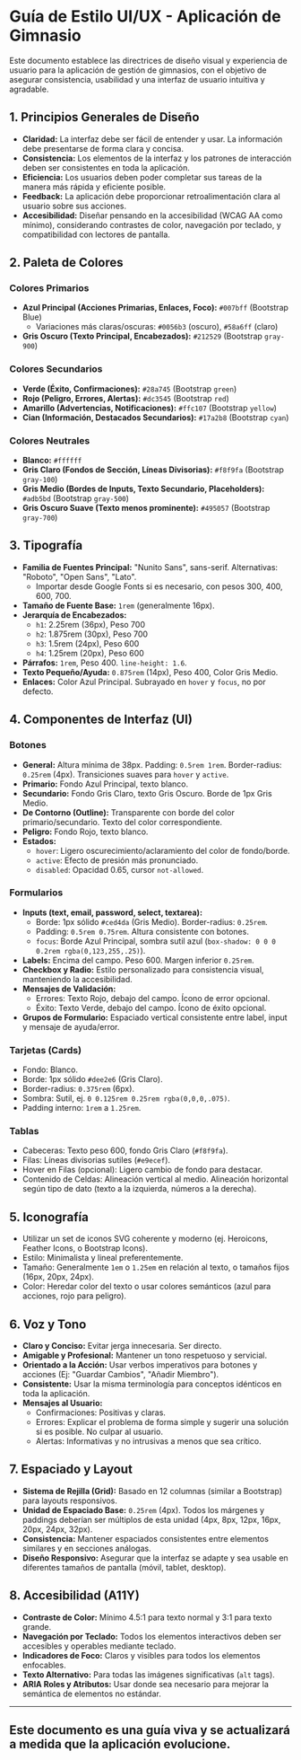 # Guía de Estilo UI/UX - Aplicación de Gimnasio

Este documento establece las directrices de diseño visual y experiencia de usuario para la aplicación de gestión de gimnasios, con el objetivo de asegurar consistencia, usabilidad y una interfaz de usuario intuitiva y agradable.

## 1. Principios Generales de Diseño

*   **Claridad:** La interfaz debe ser fácil de entender y usar. La información debe presentarse de forma clara y concisa.
*   **Consistencia:** Los elementos de la interfaz y los patrones de interacción deben ser consistentes en toda la aplicación.
*   **Eficiencia:** Los usuarios deben poder completar sus tareas de la manera más rápida y eficiente posible.
*   **Feedback:** La aplicación debe proporcionar retroalimentación clara al usuario sobre sus acciones.
*   **Accesibilidad:** Diseñar pensando en la accesibilidad (WCAG AA como mínimo), considerando contrastes de color, navegación por teclado, y compatibilidad con lectores de pantalla.

## 2. Paleta de Colores

### Colores Primarios
*   **Azul Principal (Acciones Primarias, Enlaces, Foco):** `#007bff` (Bootstrap Blue)
    *   Variaciones más claras/oscuras: `#0056b3` (oscuro), `#58a6ff` (claro)
*   **Gris Oscuro (Texto Principal, Encabezados):** `#212529` (Bootstrap `gray-900`)

### Colores Secundarios
*   **Verde (Éxito, Confirmaciones):** `#28a745` (Bootstrap `green`)
*   **Rojo (Peligro, Errores, Alertas):** `#dc3545` (Bootstrap `red`)
*   **Amarillo (Advertencias, Notificaciones):** `#ffc107` (Bootstrap `yellow`)
*   **Cian (Información, Destacados Secundarios):** `#17a2b8` (Bootstrap `cyan`)

### Colores Neutrales
*   **Blanco:** `#ffffff`
*   **Gris Claro (Fondos de Sección, Líneas Divisorias):** `#f8f9fa` (Bootstrap `gray-100`)
*   **Gris Medio (Bordes de Inputs, Texto Secundario, Placeholders):** `#adb5bd` (Bootstrap `gray-500`)
*   **Gris Oscuro Suave (Texto menos prominente):** `#495057` (Bootstrap `gray-700`)

## 3. Tipografía

*   **Familia de Fuentes Principal:** "Nunito Sans", sans-serif. Alternativas: "Roboto", "Open Sans", "Lato".
    *   Importar desde Google Fonts si es necesario, con pesos 300, 400, 600, 700.
*   **Tamaño de Fuente Base:** `1rem` (generalmente 16px).
*   **Jerarquía de Encabezados:**
    *   `h1`: 2.25rem (36px), Peso 700
    *   `h2`: 1.875rem (30px), Peso 700
    *   `h3`: 1.5rem (24px), Peso 600
    *   `h4`: 1.25rem (20px), Peso 600
*   **Párrafos:** `1rem`, Peso 400. `line-height: 1.6`.
*   **Texto Pequeño/Ayuda:** `0.875rem` (14px), Peso 400, Color Gris Medio.
*   **Enlaces:** Color Azul Principal. Subrayado en `hover` y `focus`, no por defecto.

## 4. Componentes de Interfaz (UI)

### Botones
*   **General:** Altura mínima de 38px. Padding: `0.5rem 1rem`. Border-radius: `0.25rem` (4px). Transiciones suaves para `hover` y `active`.
*   **Primario:** Fondo Azul Principal, texto blanco.
*   **Secundario:** Fondo Gris Claro, texto Gris Oscuro. Borde de 1px Gris Medio.
*   **De Contorno (Outline):** Transparente con borde del color primario/secundario. Texto del color correspondiente.
*   **Peligro:** Fondo Rojo, texto blanco.
*   **Estados:**
    *   `hover`: Ligero oscurecimiento/aclaramiento del color de fondo/borde.
    *   `active`: Efecto de presión más pronunciado.
    *   `disabled`: Opacidad 0.65, cursor `not-allowed`.

### Formularios
*   **Inputs (text, email, password, select, textarea):**
    *   Borde: 1px sólido `#ced4da` (Gris Medio). Border-radius: `0.25rem`.
    *   Padding: `0.5rem 0.75rem`. Altura consistente con botones.
    *   `focus`: Borde Azul Principal, sombra sutil azul (`box-shadow: 0 0 0 0.2rem rgba(0,123,255,.25)`).
*   **Labels:** Encima del campo. Peso 600. Margen inferior `0.25rem`.
*   **Checkbox y Radio:** Estilo personalizado para consistencia visual, manteniendo la accesibilidad.
*   **Mensajes de Validación:**
    *   Errores: Texto Rojo, debajo del campo. Ícono de error opcional.
    *   Éxito: Texto Verde, debajo del campo. Ícono de éxito opcional.
*   **Grupos de Formulario:** Espaciado vertical consistente entre label, input y mensaje de ayuda/error.

### Tarjetas (Cards)
*   Fondo: Blanco.
*   Borde: 1px sólido `#dee2e6` (Gris Claro).
*   Border-radius: `0.375rem` (6px).
*   Sombra: Sutil, ej. `0 0.125rem 0.25rem rgba(0,0,0,.075)`.
*   Padding interno: `1rem` a `1.25rem`.

### Tablas
*   Cabeceras: Texto peso 600, fondo Gris Claro (`#f8f9fa`).
*   Filas: Líneas divisorias sutiles (`#e9ecef`).
*   Hover en Filas (opcional): Ligero cambio de fondo para destacar.
*   Contenido de Celdas: Alineación vertical al medio. Alineación horizontal según tipo de dato (texto a la izquierda, números a la derecha).

## 5. Iconografía

*   Utilizar un set de iconos SVG coherente y moderno (ej. Heroicons, Feather Icons, o Bootstrap Icons).
*   Estilo: Minimalista y lineal preferentemente.
*   Tamaño: Generalmente `1em` o `1.25em` en relación al texto, o tamaños fijos (16px, 20px, 24px).
*   Color: Heredar color del texto o usar colores semánticos (azul para acciones, rojo para peligro).

## 6. Voz y Tono

*   **Claro y Conciso:** Evitar jerga innecesaria. Ser directo.
*   **Amigable y Profesional:** Mantener un tono respetuoso y servicial.
*   **Orientado a la Acción:** Usar verbos imperativos para botones y acciones (Ej: "Guardar Cambios", "Añadir Miembro").
*   **Consistente:** Usar la misma terminología para conceptos idénticos en toda la aplicación.
*   **Mensajes al Usuario:**
    *   Confirmaciones: Positivas y claras.
    *   Errores: Explicar el problema de forma simple y sugerir una solución si es posible. No culpar al usuario.
    *   Alertas: Informativas y no intrusivas a menos que sea crítico.

## 7. Espaciado y Layout

*   **Sistema de Rejilla (Grid):** Basado en 12 columnas (similar a Bootstrap) para layouts responsivos.
*   **Unidad de Espaciado Base:** `0.25rem` (4px). Todos los márgenes y paddings deberían ser múltiplos de esta unidad (4px, 8px, 12px, 16px, 20px, 24px, 32px).
*   **Consistencia:** Mantener espaciados consistentes entre elementos similares y en secciones análogas.
*   **Diseño Responsivo:** Asegurar que la interfaz se adapte y sea usable en diferentes tamaños de pantalla (móvil, tablet, desktop).

## 8. Accesibilidad (A11Y)

*   **Contraste de Color:** Mínimo 4.5:1 para texto normal y 3:1 para texto grande.
*   **Navegación por Teclado:** Todos los elementos interactivos deben ser accesibles y operables mediante teclado.
*   **Indicadores de Foco:** Claros y visibles para todos los elementos enfocables.
*   **Texto Alternativo:** Para todas las imágenes significativas (`alt` tags).
*   **ARIA Roles y Atributos:** Usar donde sea necesario para mejorar la semántica de elementos no estándar.

---
Este documento es una guía viva y se actualizará a medida que la aplicación evolucione.
---
